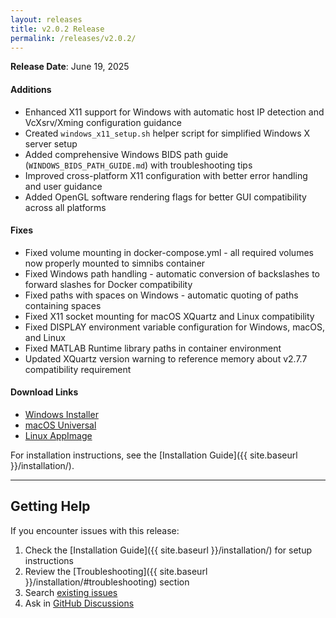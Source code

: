 ```yaml
---
layout: releases
title: v2.0.2 Release
permalink: /releases/v2.0.2/
---
```


**Release Date**: June 19, 2025

#### Additions
- Enhanced X11 support for Windows with automatic host IP detection and VcXsrv/Xming configuration guidance
- Created `windows_x11_setup.sh` helper script for simplified Windows X server setup
- Added comprehensive Windows BIDS path guide (`WINDOWS_BIDS_PATH_GUIDE.md`) with troubleshooting tips
- Improved cross-platform X11 configuration with better error handling and user guidance
- Added OpenGL software rendering flags for better GUI compatibility across all platforms

#### Fixes
- Fixed volume mounting in docker-compose.yml - all required volumes now properly mounted to simnibs container
- Fixed Windows path handling - automatic conversion of backslashes to forward slashes for Docker compatibility
- Fixed paths with spaces on Windows - automatic quoting of paths containing spaces
- Fixed X11 socket mounting for macOS XQuartz and Linux compatibility
- Fixed DISPLAY environment variable configuration for Windows, macOS, and Linux
- Fixed MATLAB Runtime library paths in container environment
- Updated XQuartz version warning to reference memory about v2.7.7 compatibility requirement

#### Download Links
- [Windows Installer](https://github.com/idossha/TI-Toolbox/releases/download/v2.0.2/TI-Toolbox-Windows.exe)
- [macOS Universal](https://github.com/idossha/TI-Toolbox/releases/download/v2.0.2/TemporalInterferenceToolbox-macOS-universal.zip)
- [Linux AppImage](https://github.com/idossha/TI-Toolbox/releases/download/v2.0.2/TemporalInterferenceToolbox-Linux-x86_64.AppImage)

For installation instructions, see the [Installation Guide]({{ site.baseurl }}/installation/).

---

## Getting Help

If you encounter issues with this release:

1. Check the [Installation Guide]({{ site.baseurl }}/installation/) for setup instructions
2. Review the [Troubleshooting]({{ site.baseurl }}/installation/#troubleshooting) section
3. Search [existing issues](https://github.com/idossha/TI-Toolbox/issues)
4. Ask in [GitHub Discussions](https://github.com/idossha/TI-Toolbox/discussions) 